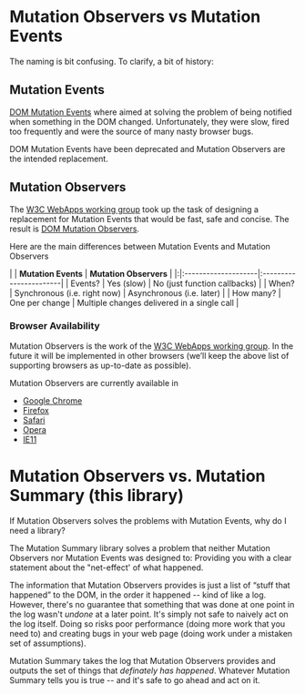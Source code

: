 # Mutation Observers vs Mutation Events #

The naming is bit confusing. To clarify, a bit of history:

## Mutation Events ##

[DOM Mutation Events](http://www.w3.org/TR/DOM-Level-3-Events/#events-mutationevents) where aimed at solving the problem of being notified when something in the DOM changed. Unfortunately, they were slow, fired too frequently and were the source of many nasty browser bugs.

DOM Mutation Events have been deprecated and Mutation Observers are the intended replacement.

## Mutation Observers ##

The [W3C WebApps working group](http://www.w3.org/2008/webapps/) took up the task of designing a replacement for Mutation Events that would be fast, safe and concise. The result is [DOM Mutation Observers](http://dvcs.w3.org/hg/domcore/raw-file/tip/Overview.html#mutation-observers).

Here are the main differences between Mutation Events and Mutation Observers

| | **Mutation Events** | **Mutation Observers** |
|:|:--------------------|:-----------------------|
| Events? | Yes (slow) | No (just function callbacks) |
| When? | Synchronous (i.e. right now) | Asynchronous (i.e. later) |
| How many? | One per change | Multiple changes delivered in a single call |

### Browser Availability ###

Mutation Observers is the work of the [W3C WebApps working group](http://www.w3.org/2008/webapps/). In the future it will be implemented in other browsers (we’ll keep the above list of supporting browsers as up-to-date as possible).

Mutation Observers are currently available in

  * [Google Chrome](https://www.google.com/chrome)
  * [Firefox](http://www.mozilla.org/en-US/firefox/new/)
  * [Safari](http://www.apple.com/safari/)
  * [Opera](http://www.opera.com/)
  * [IE11](http://www.microsoft.com/ie)

# Mutation Observers vs. Mutation Summary (this library) #

If Mutation Observers solves the problems with Mutation Events, why do I need a library?

The Mutation Summary library solves a problem that neither Mutation Observers nor Mutation Events was designed to: Providing you with a clear statement about the "net-effect' of what happened.

The information that Mutation Observers provides is just a list of “stuff that happened” to the DOM, in the order it happened -- kind of like a log. However, there's no guarantee that something that was done at one point in the log wasn't _undone_ at a later point. It's simply not safe to naively act on the log itself. Doing so risks poor performance (doing more work that you need to) and creating bugs in your web page (doing work under a mistaken set of assumptions).

Mutation Summary takes the log that Mutation Observers provides and outputs the set of things that _definately has happened_. Whatever Mutation Summary tells you is true -- and it's safe to go ahead and act on it.